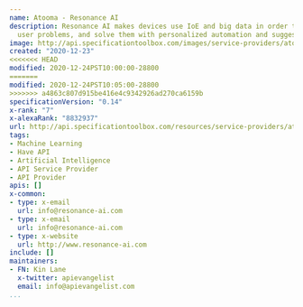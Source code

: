 ```yaml
---
name: Atooma - Resonance AI
description: Resonance AI makes devices use IoE and big data in order to forecast
  user problems, and solve them with personalized automation and suggestions.
image: http://api.specificationtoolbox.com/images/service-providers/atooma--resonance-ai.jpg
created: "2020-12-23"
<<<<<<< HEAD
modified: 2020-12-24PST10:00:00-28800
=======
modified: 2020-12-24PST10:05:00-28800
>>>>>>> a4863c807d915be416e4c9342926ad270ca6159b
specificationVersion: "0.14"
x-rank: "7"
x-alexaRank: "8832937"
url: http://api.specificationtoolbox.com/resources/service-providers/atooma--resonance-ai/
tags:
- Machine Learning
- Have API
- Artificial Intelligence
- API Service Provider
- API Provider
apis: []
x-common:
- type: x-email
  url: info@resonance-ai.com
- type: x-email
  url: info@resonance-ai.com
- type: x-website
  url: http://www.resonance-ai.com
include: []
maintainers:
- FN: Kin Lane
  x-twitter: apievangelist
  email: info@apievangelist.com
...
```

